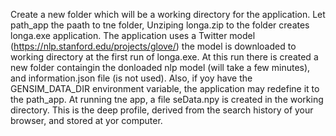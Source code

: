 
Create a new folder which will be a working 
directory for the application. Let path_app the paath to tne folder,
Unziping longa.zip to the folder creates longa.exe application.
The application uses a Twitter model (https://nlp.stanford.edu/projects/glove/) 
the model is downloaded to working 
directory at the first run of longa.exe.
At this run there is created a new folder <glove-twitter-25> containgin the donloaded 
nlp model (will take a few minutes), and information.json file (is not used).
Also, if yoy have the GENSIM_DATA_DIR environment variable, the application may 
redefine it to the path_app.
At running tne app, a file seData.npy  is created in the working 
directory. This is the deep profile, derived from the search history
of your browser, and stored at yor computer.
